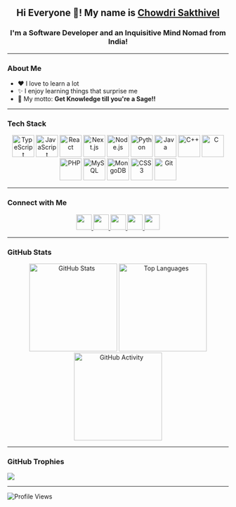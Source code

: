 <h2 align="center">Hi Everyone 👋! My name is <a href="https://portfolio-chowdris.vercel.app" target="_blank">Chowdri Sakthivel</a></h2>

<h3 align="center">I'm a Software Developer and an Inquisitive Mind Nomad from India!</h3>

---

### About Me

- ❤️ I love to learn a lot  
- ✨ I enjoy learning things that surprise me  
- 🧠 My motto: **Get Knowledge till you're a Sage!!**

---

### Tech Stack

<div align="center">
  <img src="https://cdn.jsdelivr.net/gh/devicons/devicon/icons/typescript/typescript-original.svg" height="50" alt="TypeScript" />
  <img src="https://cdn.jsdelivr.net/gh/devicons/devicon/icons/javascript/javascript-original.svg" height="50" alt="JavaScript" />
  <img src="https://cdn.jsdelivr.net/gh/devicons/devicon/icons/react/react-original.svg" height="50" alt="React" />
  <img src="https://cdn.jsdelivr.net/gh/devicons/devicon/icons/nextjs/nextjs-original.svg" height="50" alt="Next.js" />
  <img src="https://cdn.jsdelivr.net/gh/devicons/devicon/icons/nodejs/nodejs-original.svg" height="50" alt="Node.js" />
  <img src="https://cdn.jsdelivr.net/gh/devicons/devicon/icons/python/python-original.svg" height="50" alt="Python" />
  <img src="https://cdn.jsdelivr.net/gh/devicons/devicon/icons/java/java-original.svg" height="50" alt="Java" />
  <img src="https://cdn.jsdelivr.net/gh/devicons/devicon/icons/cplusplus/cplusplus-original.svg" height="50" alt="C++" />
  <img src="https://cdn.jsdelivr.net/gh/devicons/devicon/icons/c/c-original.svg" height="50" alt="C" />
  <img src="https://cdn.jsdelivr.net/gh/devicons/devicon/icons/php/php-original.svg" height="50" alt="PHP" />
  <img src="https://cdn.jsdelivr.net/gh/devicons/devicon/icons/mysql/mysql-original.svg" height="50" alt="MySQL" />
  <img src="https://cdn.jsdelivr.net/gh/devicons/devicon/icons/mongodb/mongodb-original.svg" height="50" alt="MongoDB" />
  <img src="https://cdn.jsdelivr.net/gh/devicons/devicon/icons/css3/css3-original.svg" height="50" alt="CSS3" />
  <img src="https://cdn.jsdelivr.net/gh/devicons/devicon/icons/git/git-original.svg" height="50" alt="Git" />
</div>

---

### Connect with Me

<div align="center">
  <a href="https://www.instagram.com/chowdri_sakthivel/" target="_blank">
    <img src="https://img.shields.io/static/v1?message=Instagram&logo=instagram&label=&color=E4405F&logoColor=white&style=for-the-badge" height="35" />
  </a>
  <a href="mailto:chowdrisakthivel@gmail.com" target="_blank">
    <img src="https://img.shields.io/static/v1?message=Gmail&logo=gmail&label=&color=D14836&logoColor=white&style=for-the-badge" height="35" />
  </a>
  <a href="https://www.linkedin.com/in/chowdri-sakthivel/" target="_blank">
    <img src="https://img.shields.io/static/v1?message=LinkedIn&logo=linkedin&label=&color=0077B5&logoColor=white&style=for-the-badge" height="35" />
  </a>
  <a href="https://twitter.com/itz_me_chow3" target="_blank">
    <img src="https://img.shields.io/static/v1?message=Twitter&logo=twitter&label=&color=1DA1F2&logoColor=white&style=for-the-badge" height="35" />
  </a>
  <a href="https://www.hackerrank.com/A_21CSR022/" target="_blank">
    <img src="https://img.shields.io/static/v1?message=HackerRank&logo=hackerrank&label=&color=2EC866&logoColor=white&style=for-the-badge" height="35" />
  </a>
</div>

---

### GitHub Stats

<div align="center">
  <img src="https://github-readme-stats.vercel.app/api?username=ChowdriS&show_icons=true&theme=dark&count_private=true&include_all_commits=true" height="200" alt="GitHub Stats" />
  <img src="https://github-readme-stats.vercel.app/api/top-langs?username=ChowdriS&layout=compact&langs_count=10&theme=dark" height="200" alt="Top Languages" />
  <img src="https://github-readme-activity-graph.vercel.app/graph?username=chowdris&theme=react-dark" height="200" alt="GitHub Activity" />
</div>

---

### GitHub Trophies

<div align="left">
  <img src="https://github-profile-trophy.vercel.app/?username=chowdris&theme=transparent&no-frame=false&no-bg=false&margin-w=3&column=9)" />
</div>

---

<p align="left">
  <img src="https://komarev.com/ghpvc/?username=chowdris&style=flat-square" alt="Profile Views" />
</p>
